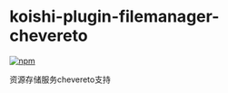 # koishi-plugin-filemanager-chevereto

[![npm](https://img.shields.io/npm/v/koishi-plugin-filemanager-chevereto?style=flat-square)](https://www.npmjs.com/package/koishi-plugin-filemanager-chevereto)

资源存储服务chevereto支持
